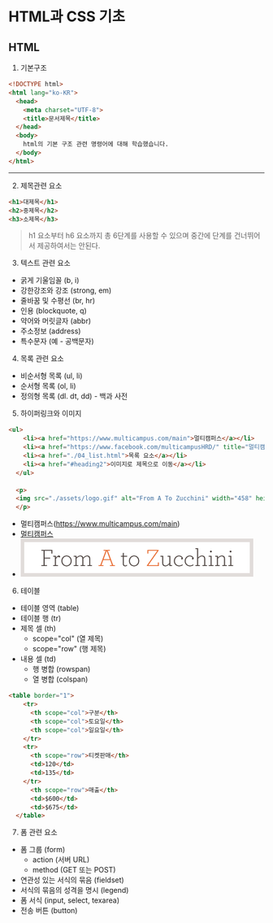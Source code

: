 # HTML과 CSS 기초
## HTML

1. 기본구조
```html
<!DOCTYPE html>
<html lang="ko-KR">
  <head>
    <meta charset="UTF-8">
    <title>문서제목</title>
  </head>
  <body>
    html의 기본 구조 관련 명령어에 대해 학습했습니다.
  </body>
</html>
```
---
2. 제목관련 요소

```html
<h1>대제목</h1>
<h2>중제목</h2>
<h3>소제목</h3>
```

>h1 요소부터 h6 요소까지 총 6단계를 사용할 수 있으며 중간에 단계를 건너뛰어서 제공하여서는 안된다.

3. 텍스트 관련 요소

* 굵게 기울임꼴 (b, i)
* 강한강조와 강조 (strong, em)
* 줄바꿈 및 수평선 (br, hr)
* 인용 (blockquote, q)
* 약어와 머릿글자 (abbr)
* 주소정보 (address)
* 특수문자 (예 - 공백문자)

4. 목록 관련 요소

* 비순서형 목록 (ul, li)
* 순서형 목록 (ol, li)
* 정의형 목록 (dl. dt, dd) - 백과 사전

5. 하이퍼링크와 이미지
```html
<ul>
    <li><a href="https://www.multicampus.com/main">멀티캠퍼스</a></li>
    <li><a href="https://www.facebook.com/multicampusHRD/" title="멀티캠퍼스" target="_blank">페이스북</a></li>
    <li><a href="./04_list.html">목록 요소</a></li>
    <li><a href="#heading2">이미지로 제목으로 이동</a></li>
  </ul>

  <p>
  <img src="./assets/logo.gif" alt="From A To Zucchini" width="458" height="75">
  </p>
```

* 멀티캠퍼스(https://www.multicampus.com/main)
* [멀티캠퍼스](https://www.multicampus.com/main)
* ![From A to Zucchini](./html/assests/../assets/logo.gif)

6. 테이블

* 테이블 영역 (table)
* 테이블 행 (tr)
* 제목 셀 (th)
  + scope="col" (열 제목)
  + scope="row" (행 제목)
* 내용 셀 (td)
  + 행 병합 (rowspan)
  + 열 병합 (colspan)

```html
<table border="1">
    <tr>
      <th scope="col">구분</th>
      <th scope="col">토요일</th>
      <th scope="col">일요일</th>
    </tr>
    <tr>
      <th scope="row">티켓판매</th>
      <td>120</td>
      <td>135</td>
    </tr>
      <th scope="row">매출</th>
      <td>$600</td>
      <td>$675</td>
  </table>
```

7. 폼 관련 요소

* 폼 그룹 (form)
    + action (서버 URL)
    + method (GET 또는 POST)
* 연관성 있는 서식의 묶음 (fieldset)
* 서식의 묶음의 성격을 명시 (legend)
* 폼 서식 (input, select, texarea)
* 전송 버튼 (button)
